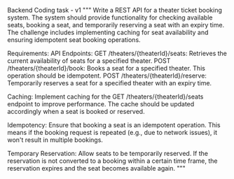 Backend Coding task - v1
"""
Write a REST API for a theater ticket booking system. The system should provide functionality for checking available seats, booking a seat, and temporarily reserving a seat with an expiry time.
The challenge includes implementing caching for seat availability and ensuring idempotent seat booking operations.

Requirements:
API Endpoints:
GET /theaters/{theaterId}/seats: Retrieves the current availability of seats for a specified theater.
POST /theaters/{theaterId}/book: Books a seat for a specified theater. This operation should be idempotent.
POST /theaters/{theaterId}/reserve: Temporarily reserves a seat for a specified theater with an expiry time.

Caching:
Implement caching for the GET /theaters/{theaterId}/seats endpoint to improve performance. The cache should be updated accordingly when a seat is booked or reserved.

Idempotency:
Ensure that booking a seat is an idempotent operation. This means if the booking request is repeated (e.g., due to network issues), it won't result in multiple bookings.

Temporary Reservation:
Allow seats to be temporarily reserved. If the reservation is not converted to a booking within a certain time frame, the reservation expires and the seat becomes available again.
"""
